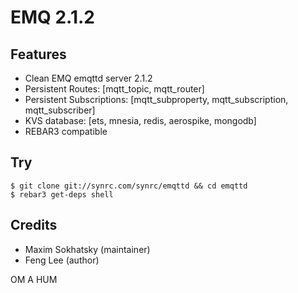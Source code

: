 EMQ 2.1.2
=========

Features
--------

* Clean EMQ emqttd server 2.1.2
* Persistent Routes: [mqtt_topic, mqtt_router]
* Persistent Subscriptions: [mqtt_subproperty, mqtt_subscription, mqtt_subscriber]
* KVS database: [ets, mnesia, redis, aerospike, mongodb]
* REBAR3 compatible

Try
---

```shell
$ git clone git://synrc.com/synrc/emqttd && cd emqttd
$ rebar3 get-deps shell
```

Credits
-------

* Maxim Sokhatsky (maintainer)
* Feng Lee (author)

OM A HUM
